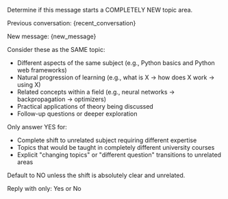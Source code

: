 Determine if this message starts a COMPLETELY NEW topic area.

Previous conversation:
{recent_conversation}

New message:
{new_message}

Consider these as the SAME topic:
- Different aspects of the same subject (e.g., Python basics and Python web frameworks)
- Natural progression of learning (e.g., what is X → how does X work → using X)
- Related concepts within a field (e.g., neural networks → backpropagation → optimizers)
- Practical applications of theory being discussed
- Follow-up questions or deeper exploration

Only answer YES for:
- Complete shift to unrelated subject requiring different expertise
- Topics that would be taught in completely different university courses
- Explicit "changing topics" or "different question" transitions to unrelated areas

Default to NO unless the shift is absolutely clear and unrelated.

Reply with only: Yes or No